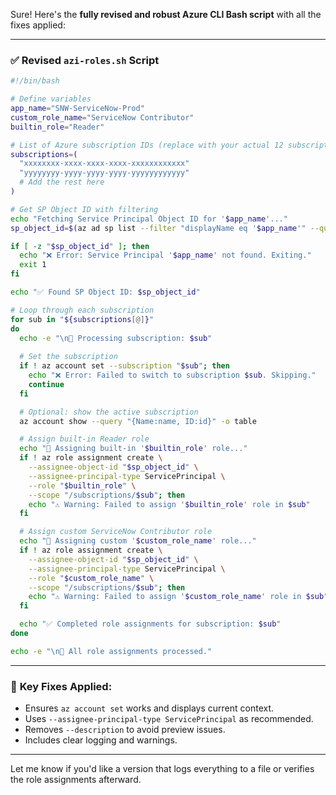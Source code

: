Sure! Here's the **fully revised and robust Azure CLI Bash script** with all the fixes applied:

---

### ✅ **Revised `azi-roles.sh` Script**

```bash
#!/bin/bash

# Define variables
app_name="SNW-ServiceNow-Prod"
custom_role_name="ServiceNow Contributor"
builtin_role="Reader"

# List of Azure subscription IDs (replace with your actual 12 subscriptions)
subscriptions=(
  "xxxxxxxx-xxxx-xxxx-xxxx-xxxxxxxxxxxx"
  "yyyyyyyy-yyyy-yyyy-yyyy-yyyyyyyyyyyy"
  # Add the rest here
)

# Get SP Object ID with filtering
echo "Fetching Service Principal Object ID for '$app_name'..."
sp_object_id=$(az ad sp list --filter "displayName eq '$app_name'" --query "[0].id" -o tsv)

if [ -z "$sp_object_id" ]; then
  echo "❌ Error: Service Principal '$app_name' not found. Exiting."
  exit 1
fi

echo "✅ Found SP Object ID: $sp_object_id"

# Loop through each subscription
for sub in "${subscriptions[@]}"
do
  echo -e "\n🔄 Processing subscription: $sub"
  
  # Set the subscription
  if ! az account set --subscription "$sub"; then
    echo "❌ Error: Failed to switch to subscription $sub. Skipping."
    continue
  fi

  # Optional: show the active subscription
  az account show --query "{Name:name, ID:id}" -o table

  # Assign built-in Reader role
  echo "🔧 Assigning built-in '$builtin_role' role..."
  if ! az role assignment create \
    --assignee-object-id "$sp_object_id" \
    --assignee-principal-type ServicePrincipal \
    --role "$builtin_role" \
    --scope "/subscriptions/$sub"; then
    echo "⚠️ Warning: Failed to assign '$builtin_role' role in $sub"
  fi

  # Assign custom ServiceNow Contributor role
  echo "🔧 Assigning custom '$custom_role_name' role..."
  if ! az role assignment create \
    --assignee-object-id "$sp_object_id" \
    --assignee-principal-type ServicePrincipal \
    --role "$custom_role_name" \
    --scope "/subscriptions/$sub"; then
    echo "⚠️ Warning: Failed to assign '$custom_role_name' role in $sub"
  fi

  echo "✅ Completed role assignments for subscription: $sub"
done

echo -e "\n🎉 All role assignments processed."
```

---

### 📌 **Key Fixes Applied:**

* Ensures `az account set` works and displays current context.
* Uses `--assignee-principal-type ServicePrincipal` as recommended.
* Removes `--description` to avoid preview issues.
* Includes clear logging and warnings.

---

Let me know if you'd like a version that logs everything to a file or verifies the role assignments afterward.
